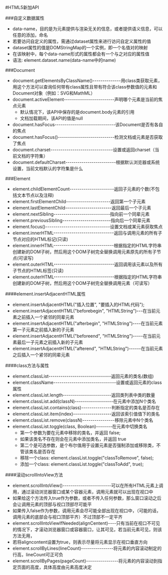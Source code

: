 #HTML5新加API

###自定义数据属性
* data-name，目的是为元素提供与渲染无关的信息，或者提供语义信息，可以任意的添加，命名
* 若要访问自定义的属性，需通过dataset属性来进行访问自定义属性的值
* dataset属性的值是DOMStringMap的一个实例，即一个名值对的映射
* 在该映射中，每个data-name形式的属性都会有一个与之对应的属性值
* 语法: element.dataset.name(data-name中的name)

###Document
* document.getElementsByClassName()--------------用class类获取元素，用这个方法可以查询任何带有class属性且带有符合该class参数值的元素和Document对象（例如：SVG和MathML）
* document.activeElement-------------------------声明哪个元素是当前的焦点元素
	* 默认情况下，该API中保存的是document.body元素的引用
	* 文档加载期间，该API的值是null
* document.hasFocus------------------------------该Document是否有各自的焦点
* document.hasFocus()----------------------------检测文档或元素是否获取了焦点
* document.charset-------------------------------设置或返回charset（当前文档的字符集）
* document.defaultCharset-------------------------根据默认浏览器或系统设置，当前文档默认的字符集是什么

###Element
* element.childElementCount----------------------返回子元素的个数(不包括文本节点以及注释)
* element.firstElementChild----------------------返回第一个子元素
* element.lastElementChild-----------------------返回最后一个子元素
* element.nextSibling----------------------------指向前一个同辈元素
* element.previousSibling------------------------指向后一个同辈元素
* element.focus()--------------------------------设置文档或某元素获取焦点
* element.innerHTML------------------------------返回与调用元素的所有子节点对应的HTML标记(只读)
* element.innerHTML------------------------------根据指定的HTML字符串创建新的DOM子树，然后用这个DOM子树完全替换调用元素原先的所有子节点(可读写)
* element.outerHTML------------------------------返回调用该元素以及所有子节点的HTML标签(只读)
* element.outerHTML------------------------------根据指定的HTML字符串创建新的DOM子树，然后用这个DOM子树完全替换调用元素（可读写）

####element.insertAdjacentHTML属性
* element.insertAdjacentHTML("插入位置", "要插入的HTML代码");
* element.insertAdjacentHTML("beforebegin", "HTMLString")---在当前元素之前插入一个紧邻的同辈元素
* element.insertAdjacentHTML("afterbegin", "HTMLString")----在当前元素第一子元素之前插入新的子元素
* element.insertAdjacentHTML("beforeend", "HTMLString")-----在当前元素最后一子元素之前插入新的子元素
* element.insertAdjacentHTML("afterend", "HTMLString")------在当前元素之后插入一个紧邻的同辈元素

####class方法与属性
* element.classList-------------------------------返回元素的类名(数组)
* element.className-------------------------------设置或返回元素的class属性
* element.classList.length------------------------返回类列表中类的数量
* element.classList.add(classN)-------------------在元素中添加N个类名
* element.classList.contains(class)---------------判断指定的类名是否存在
* element.classList.item(index)-------------------返回该索引值值下的类名
* element.classList.remove(classN)----------------移除元素中N个类名
* element.classList.toggle(class, Boolean)--------在元素中切换类名
	* 第一个参数为要在元素中移除的类名，并返回 false;
	* 如果该类名不存在则会在元素中添加类名，并返回 true
	* 第二个是可选参数，是个布尔值用于设置元素是否强制添加或移除类，不管该类名是否存在
	* 移除一个class: element.classList.toggle("classToRemove", false);
	* 添加一个class: element.classList.toggle("classToAdd", true);

####滚动scrollIntoView方法
* element.scrollIntoView()------------------------可以在所有HTML元素上调用，通过滚动浏览器窗口或某个容器元素，调用元素就可以出现在视口中
* 如果给这个方法传入true作为参数，或者不传入任何参数，那么窗口滚动之后会让调用元素的顶部与视口顶部尽可能平
* 如果传入false作为参数，调用元素会尽可能全部出现在视口中，（可能的话，调用元素的底部会与视口顶部平齐）不过顶部不一定平齐
* element.scrollIntoViewIfNeeded(alignCentent)----只有当前在视口不可见的情况下，才滚动浏览器窗口或容器窗口，让其可见，若当前元素可见，则该方法无用，
* 若将aligncontent设置为true，则表示尽量将元素显示在视口垂直方向
* element.scrollByLines(lineCount)----------------将元素的内容滚动制定的行高，lineCount可正可负
* element.scrollByPages(pageCount)----------------将元素的内容滚动到指定页面的高度，具体高度由元素高度决定

